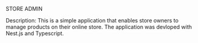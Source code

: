 STORE ADMIN

Description: This is a simple application that enables store owners to manage products on their online store. The application was devloped with Nest.js and Typescript.


